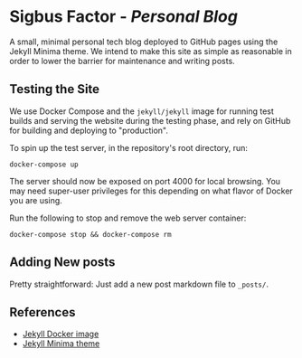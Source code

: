 # Sigbus Factor - _Personal Blog_

A small, minimal personal tech blog deployed to GitHub pages using the Jekyll
Minima theme. We intend to make this site as simple as reasonable in order to
lower the barrier for maintenance and writing posts.


## Testing the Site

We use Docker Compose and the `jekyll/jekyll` image for running test builds and
serving the website during the testing phase, and rely on GitHub for building
and deploying to "production".

To spin up the test server, in the repository's root directory, run:
```shell
docker-compose up
```
The server should now be exposed on port 4000 for local browsing. You may need
super-user privileges for this depending on what flavor of Docker you are using.

Run the following to stop and remove the web server container:
```shell
docker-compose stop && docker-compose rm
```


## Adding New posts

Pretty straightforward: Just add a new post markdown file to `_posts/`.


## References

 * [Jekyll Docker image](https://hub.docker.com/jekyll/jekyll)
 * [Jekyll Minima theme](https://jekyll.github.io/minima)
